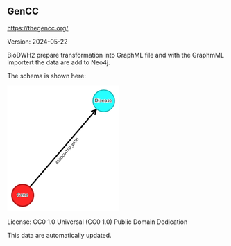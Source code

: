 ## GenCC

https://thegencc.org/

Version: 2024-05-22

BioDWH2 prepare transformation into GraphML file and with the GraphmML importert the data are add to Neo4j.


The schema is shown here:

![er_diagram](meta_graph_gencc.png)

License: CC0 1.0 Universal (CC0 1.0) Public Domain Dedication

This data are automatically updated.